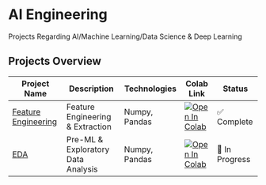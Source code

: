 # AI Engineering
Projects Regarding AI/Machine Learning/Data Science &amp; Deep Learning

## Projects Overview

| Project Name | Description | Technologies | Colab Link | Status |
|--------------|-------------|--------------|------------|--------|
| [Feature Engineering](./feature_extraction) | Feature Engineering & Extraction | Numpy, Pandas | [![Open In Colab](https://colab.research.google.com/assets/colab-badge.svg)](https://colab.research.google.com/github/heyibad/ai-core-projects/blob/main/feature_extraction.ipynb) | ✅ Complete |
| [EDA](./eda-insurance) | Pre-ML & Exploratory Data Analysis | Numpy, Pandas | [![Open In Colab](https://colab.research.google.com/assets/colab-badge.svg)](https://colab.research.google.com/github/heyibad/ai-core-projects/blob/main/eda-insurance.ipynb) | 🚧 In Progress |
